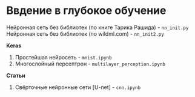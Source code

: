 # Ввдение в глубокое обучение

Нейронная сеть без библиотек (по книге Тарика Рашида) - `nn_init.py`
Нейронная сеть без библиотек (по wildml.com) - `nn_init2.py`     

**Keras**    
1. Простейшая нейросеть - `mnist.ipynb`
2. Многослойный персептрон - `multilayer_perception.ipynb`

**Статьи**       
1. Свёрточные нейронные сети [U-net] - `cnn.ipynb`
